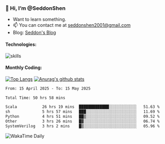### 👋 Hi, I’m @SeddonShen
- Want to learn something.
- 📫 You can contact me at seddonshen2001@gmail.com
- Blog: [Seddon's Blog](https://seddonshen.github.io/)
#### Technologies:

![skills](https://skillicons.dev/icons?i=scala,js,html,css,bootstrap,jquery,c,cpp,cloudflare,django,docker,flask,git,github,githubactions,linux,latex,mysql,nodejs,ps,php,pr,py,raspberrypi,redis,unreal,v,vscode,vue,bash)

#### Monthly Coding:
[![Top Langs](https://github-readme-stats.vercel.app/api/top-langs?username=seddonshen&show_icons=true&locale=en&layout=compact&hide=html&langs_count=8)](https://github.com/SeddonShen/)
[![Anurag's github stats](https://github-readme-stats.vercel.app/api?username=SeddonShen&count_private=true&show_icons=true)](https://github.com/anuraghazra/github-readme-stats)
<!--START_SECTION:waka-->

```txt
From: 15 April 2025 - To: 15 May 2025

Total Time: 50 hrs 58 mins

Scala           26 hrs 19 mins  █████████████░░░░░░░░░░░░   51.63 %
sh              5 hrs 57 mins   ███░░░░░░░░░░░░░░░░░░░░░░   11.69 %
Python          4 hrs 51 mins   ██▒░░░░░░░░░░░░░░░░░░░░░░   09.52 %
Other           3 hrs 26 mins   █▓░░░░░░░░░░░░░░░░░░░░░░░   06.74 %
SystemVerilog   3 hrs 2 mins    █▒░░░░░░░░░░░░░░░░░░░░░░░   05.96 %
```

<!--END_SECTION:waka-->

![WakaTime Daily](https://wakatime.com/share/@seddon2001/61a7e342-5f12-4fea-bf92-1fac161e97d6.svg)
<!---
SeddonShen/SeddonShen is a ✨ special ✨ repository because its `README.md` (this file) appears on your GitHub profile.
You can click the Preview link to take a look at your changes.
--->
